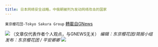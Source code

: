 ```yaml
---
title: 日本网络安全战略，中俄朝被列为发动网络攻击的国家
---
```

`東京櫻花団-Tokyo Sakura Group` [轉載自GNews](https://gnews.org/zh-hans/1559474/)

![](https://assets.gnews.org/wp-content/uploads/2021/09/09282-scaled.jpg)
（文章仅代表作者个人观点，与GNEWS无关）
*编辑：东京樱花团/简报小组*
*发布：东京樱花团 / 平安卿卿*
![](https://assets.gnews.org/wp-content/uploads/2021/08/image0-1-36.jpg)
